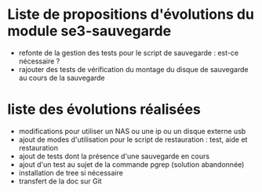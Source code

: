 # Liste de propositions d'évolutions du module se3-sauvegarde

* refonte de la gestion des tests pour le script de sauvegarde : est-ce nécessaire ?
* rajouter des tests de vérification du montage du disque de sauvegarde au cours de la sauvegarde



# liste des évolutions réalisées

* modifications pour utiliser un NAS ou une ip ou un disque externe usb
* ajout de modes d'utilisation pour le script de restauration : test, aide et restauration
* ajout de tests dont la présence d'une sauvegarde en cours
* ajout d'un test au sujet de la commande pgrep (solution abandonnée)
* installation de tree si nécessaire
* transfert de la doc sur Git

